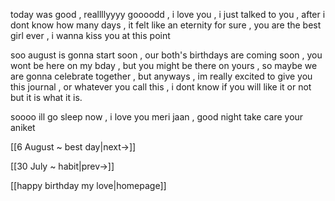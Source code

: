 today was good , reallllyyyy goooodd , i love you , i just talked to you , after i dont know how many days , it felt like an eternity for sure , you are the best girl ever , i wanna kiss you at this point

soo august is gonna start soon , our both's birthdays are coming soon , you wont be here on my bday , but you might be there on yours , so maybe we are gonna celebrate together , but anyways , im really excited to give you this journal , or whatever you call this , i dont know if you will like it or not but it is what it is.

soooo ill go sleep now , i love you meri jaan , good night take care
your aniket

[[6 August ~ best day|next->]]

[[30 July ~ habit|prev->]]

[[happy birthday my love|homepage]]